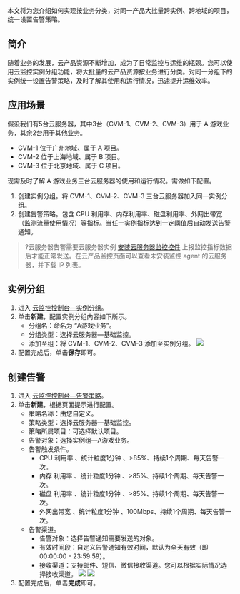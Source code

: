 本文将为您介绍如何实现按业务分类，对同一产品大批量跨实例、跨地域的项目，统一设置告警策略。

## 简介

随着业务的发展，云产品资源不断增加，成为了日常监控与运维的瓶颈。您可以使用云监控实例分组功能，将大批量的云产品资源按业务进行分类。对同一分组下的实例统一设置告警策略，及时了解其使用和运行情况，迅速提升运维效率。

## 应用场景

假设我们有5台云服务器，其中3台（CVM-1、CVM-2、CVM-3）用于 A 游戏业务，其余2台用于其他业务。

- CVM-1 位于广州地域、属于 A 项目。
- CVM-2 位于上海地域、属于 B 项目。
- CVM-3 位于北京地域、属于 C 项目。

现需及时了解 A 游戏业务三台云服务器的使用和运行情况。需做如下配置。
1. 创建实例分组。将 CVM-1、CVM-2、CVM-3 三台云服务器加入同一实例分组。
2. 创建告警策略。包含 CPU 利用率、内存利用率、磁盘利用率、外网出带宽（监测流量使用情况）等指标。当任一实例指标达到一定阈值后自动发送告警通知。
> ?云服务器告警需要云服务器实例 [安装云服务器监控控件](https://cloud.tencent.com/doc/product/248/6211) 上报监控指标数据后才能正常发送。在云产品监控页面可以查看未安装监控 agent 的云服务器，并下载 IP 列表。

## 实例分组

1. 进入 [云监控控制台—实例分组](https://console.cloud.tencent.com/monitor/instanceGroup)。
2. 单击**新建**，配置实例分组内容如下所示。
	- 分组名：命名为 “A游戏业务”。
	- 分组类型：选择云服务器—基础监控。
	- 添加至组：将 CVM-1、CVM-2、CVM-3 添加至实例分组。
	 ![](https://main.qcloudimg.com/raw/001b34eb2c5e0850d70b3236429b63e0.png)
3. 配置完成后，单击**保存**即可。

## 创建告警

1. 进入 [云监控控制台—告警策略](https://console.cloud.tencent.com/monitor/policylist)。
2. 单击**新建**，根据页面提示进行配置。
	- 策略名称：由您自定义。
	- 策略类型：选择云服务器—基础监控。
	- 策略所属项目：可选择默认项目。
	- 告警对象：选择实例组—A游戏业务。
	- 告警触发条件。
		- CPU 利用率 、统计粒度1分钟 、>85%、持续1个周期、每天告警一次。
		- 内存 利用率 、统计粒度1分钟 、>85%、持续1个周期、每天告警一次。
		- 磁盘 利用率 、统计粒度1分钟 、>85%、持续1个周期、每天告警一次。
		- 外网出带宽 、统计粒度1分钟 、100Mbps、持续1个周期、每天告警一次。
	- 告警渠道。
		- 告警对象：选择告警通知需要发送的对象。
		- 有效时间段：自定义告警通知有效时间，默认为全天有效（即 00:00:00 - 23:59:59）。
		- 接收渠道：支持邮件、短信、微信接收渠道。您可以根据实际情况选择接收渠道。
		![](https://main.qcloudimg.com/raw/5dde1a0d15ccb8ace25b52ab58f0c248.png)
		![](https://main.qcloudimg.com/raw/74222f8cc8f07827cdbc4dc69ba67d1e.png)
3. 配置完成后，单击**完成**即可。

